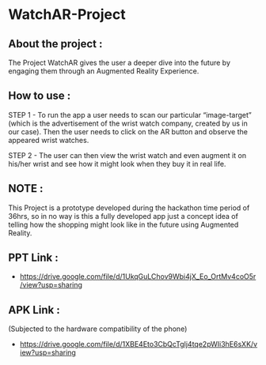 # WatchAR-Project

## About the project : 
 The Project WatchAR gives the user a deeper dive into the future by engaging them through an Augmented Reality Experience.

## How to use : 
 STEP 1 - To run the app a user needs to scan our particular “image-target” (which is the advertisement of the wrist watch company, created by us in our case). Then the user needs to click on the AR button and observe the appeared wrist watches.
 
 STEP 2 - The user can then view the wrist watch and even augment it on his/her wrist and see how it might look when they buy it in real life. 

## NOTE : 
This Project is a prototype developed during the hackathon time period of 36hrs, so in no way is this a fully developed app just a concept idea of telling how the shopping might look like in the future using Augmented Reality. 

## PPT Link :
- https://drive.google.com/file/d/1UkqGuLChov9Wbi4jX_Eo_OrtMv4coO5r/view?usp=sharing

## APK Link : 
(Subjected to the hardware compatibility of the phone) 
- https://drive.google.com/file/d/1XBE4Eto3CbQcTgIj4tqe2pWIi3hE6sXK/view?usp=sharing

